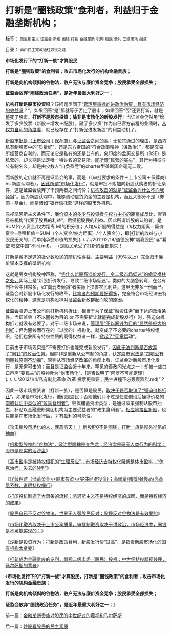 # 打新是“圈钱政策”食利者，利益归于金融垄断机构；

标签： `凯恩斯主义` `证监会` `新股` `圈钱` `打新` `金融垄断` `机构` `股民` `食利` `二级市场` `融资` 

目录： `自由民主宪政通往奴役之路`

**市场化发行下的“打新一族”才算股民**

**打新是“圈钱政策”的食利者**；**攻击市场化发行的机构金融贵族；**

**打新是向机构倾斜的谷物法，散户无法与廉价资金竞争；股民承受全部损失；**

**证监会放弃“圈钱政治任务”，是近年最重大利好之一**；

**机构打新是股市投资吗**？该问题类同于“[管理层审批的讲政治融资，具有市场经济的效益吗](../../../2011/10/13/禁止国企IPO，才能实现自由登记上市.md)？”，如果回答“是”那就等于否定了股市；如果回答“否”还要打新，就是整死了股市。**打新不是股市投资；除非是市场化的新股发行**！当证监会仍然用“增发了多少股票（新股＋增发＋配股），融了多少资”作为自已官方前程的业绩时，[从权力自利的角度看](http://darthvad.blog.sohu.com/161146952.html)，就已经存在了“打新促进发新股”的利益动机了。

[新股审批是（上市公司＋保荐商）与证监会之间的事](../../../2011/10/13/公有制经济成分，令股市质量低劣.md)；无论其通过的理由，是西方私有制股市中的“质量好”，还是东方帝国的“符合政策精神（讲政治）”，都是交易所经营商自利的，而无论它是私有的还是公有的。象印度的孟买交易所（BSE）是私营的，却长期是法定唯一特许权的交易所，[即所谓“民营的寡头](../../../2009/8/14/特权民企距离俄国式寡头有多远？.md)”，其行为特征与公有制名义，却是由少数人“自负盈亏”的charter型垄断国企毫无二致。

而新股的定价就不再是证监会的事，而是（（审批要求的条件＋上市公司＋保荐商）Vs 新股认购者）。[因此所谓“市场化发行”](../../../2012/1/10/股民自已不反对股市谷物法，无人会替股民反对.md)，就是审批不附加向新股认购者的折让条件，这是证监会放弃了干预两者之间询价；[机构攻击的就是“证监会为什么不向我倾斜](../../../2011/12/22/“向国企倾斜”只不过是股市中的谷物法.md)”。因为新股认购中，能够调动信贷资金的主要是机构，而且大部分不是（券商＋基金），而是诸如“银行信托部”这样的股市外机构。

忽视凯恩斯主义条件下，[廉价资本的多少与投资者与权力中心的距离成反](../../../2012/1/9/特权经济下的民企市盈率无限高！.md)比，就容易被机构“代表了股民的利益”，后侵犯股民的利益。因此所谓新股的认购者，是SUM(个人资金/权力距离
M)的积分值；人均从新股的得益是（1/权力距离＝廉价资金=寻租租值＝SUM（个人资金/权力距离）/个人资金）），即[打新的收益与小股民无关的，而单纯承受市值的损失](../../../2011/12/19/道德股神“唱衰股民”与“看空 唱空中国”不同.md)，——>是股民承受了打新的全部损失！

打新是微不足道的极少数股民的随机性得益，主要利益（99%以上）完全归于廉价资本支撑的垄断机构!



这就是男女机构股神声称，“[凭什么新股高溢价发行，令二级市场低迷”的偷梁换柱之处，](../../../2012/1/9/攻击新股市场化的人!罪恶滔天！.md)实际上是“新股折价发行，导致二级市场低迷”。类似的大脑急转弯，在公有制社会中非常多，如“向弱者倾斜”者实际上损害农民利益，这里无非多一例而已。证监会对新股市场化发行的改革，[比笔者的预期要好得多](../../../2008/1/11/新股发行的改革最大可能是换汤不换药.md)，完全符合市场经济去特权化的精神，这就是机构股神对证监会新政群起而攻的原因。

证监会强迫上市公司向打新机构折让，相当于为了保证“融资任务”而下达的政治条件。当证监会（不以圈钱为目的 or
不需要折让就能完成新股发行）时，强迫向机构折让就没有必要了。对于二级市场来说，[管理层“不以圈钱为目的”显然是极大的利好](../../../2011/6/19/炒股抑制通胀，圈钱导致滞胀.md)；但为圈钱而存在的（过度的）机构化，就变成了不必要的charter特权组织，他们也象所有特权性质的既得权益者一样，[掀起了“宪章运](../../../2012/1/10/机构型股神的“谷物法”，政治型股神和孔庆东老师.md)动”。

目前由于市场现实是“不需要打折也能完成新股发行”，[因此无法判断是否放弃了“圈钱”的政治任务](../../../2007/9/2/外资饕餮国有银行改制疯赚10000亿.md)。但除非是重新从公有制的角度，认定[股市宪法是“四项公有制圈钱原则不动摇](../../../2011/12/20/A股太成熟了，成熟得反应出国企上市公司毫无生气.md)”，否则从市场经济改革的角度上看，证监会对新股市场化发行，是无懈可击的；而且是证监会近十年来，罕见的善政闪光点之一！却被一些口口声声“要民主”的股神斥为“伪市场化”，[是否说明了“阿罗不可能定理](../../../2012/1/4/私有制比革命 改革 投票更重要；民主进程不必轰轰烈烈.md)”？

因此一级市场投资者（打新一族），是否算是股民，[取决于是否取消了“强迫价格折让](../../../2010/9/14/股票市场价格陪审团！.md)”。如果是市场化发行，他们是股民；否则他们只不过是任意创设后操纵价格的[南航认沽中类似的“政策食利者”](../../../2008/6/10/市场干预价值先知制度投机者面对南航认沽有价值的事实.md)，归属储蓄资金类型，是通过政策强制从股市抽血，补贴以金融垄断集团机构为主要受益者的“政策食利者”。[相应地接盘新股](../../../2007/8/29/牛市散户炒新一族没有明天.md)，也只能是在市场化发行后，才有盈利的可能性。

《[攻击新股市场化的人，罪恶滔天！！
新股IPO不是圈钱，打新一族是彻头彻尾的抽血](../../../2012/1/9/攻击新股市场化的人!罪恶滔天！.md)》

《[机构型股神的“谷物法”，政治型股神是变色龙；经济学是研究人类行为的科学；股市是现实的活沙盘](../../../2012/1/10/机构型股神的“谷物法”，政治型股神和孔庆东老师.md)》

《[高市盈率是被特权侵犯的“生理反应”；市场经济去特权化降低整体市盈率；“休克治疗，失去的N年”](../../../2012/1/10/高市盈率是被特权侵犯的“生理反应”；.md)》

《[民营理财（储蓄资金<>股市投资<>实体经济投资）；高储蓄/赌搏/奢侈品/高基尼系数，说明特权横行](../../../2012/1/10/民间理财资本流动（储蓄资金&lt;&gt;股市投资&lt;&gt;实体经济投资）.md)》

《[打压投机制造了大萧条的流程；凯恩斯主义不是特权经济的成因，而是特权经济的成果](../../../2012/1/10/打压投机是如何制造了大萧条？.md)》

《[股民自已不反对谷物法，世界无人替股民反对；股民反对谷物法是有效果的](../../../2012/1/10/股民自已不反对股市谷物法，无人会替股民反对.md)》

《[市场化融资取决于上市公司质量，审批制融资取决于讲政治，市场经济中，圈钱是不可能实现的；](../../../2012/1/11/市场经济不可能圈钱，强制分红令印度熊市40年！.md)》

《[炒新是投资行为；打新是政策食利，新股发行价“过高”，是指责新股市场化的国有机构太贪婪](../../../2012/1/11/炒新是股市投资；打新是政策食利.md)》

《[打新成为金融贵族的专利，鄙视二级市场（股民）投机；中世纪特权鄙视贱民，马尔萨斯的背景](../../../2012/1/11/金融垄断贵族对股民的中世纪式的蔑视和马尔萨斯.md)》

《**市场化发行下的“打新一族”才算股民，打新是“圈钱政策”的食利者**；**攻击市场化发行的机构金融贵族；**

**打新是向机构倾斜的谷物法，散户无法与廉价资金竞争；股民承受全部损失；**

**证监会放弃“圈钱政治任务”，是近年最重大利好之一**；》

前一篇：[金融垄断贵族对股民的中世纪式的蔑视和马尔萨斯](../../../2012/1/11/金融垄断贵族对股民的中世纪式的蔑视和马尔萨斯.md)

后一篇：[炒股看股民的民主素质](../../../2012/1/11/炒股看股民的民主素质.md)